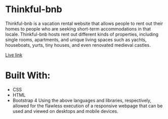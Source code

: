 # Thinkful-bnb

Thinkful-bnb is a vacation rental website that allows people to rent out their homes to people who are seeking short-term accommodations in that locale. Thinkful-bnb hosts rent out different kinds of properties, including single rooms, apartments, and unique living spaces such as yachts, houseboats, yurts, tiny houses, and even renovated medieval castles.

[Live link](https://jtam128.github.io/thinkful-bnb/)

# Built With:
* CSS
* HTML
* Bootstrap 4
Using the above languages and libraries, respectively, allowed for the flawless execution of a responsive webpage that can be used and viewed on desktops and mobile devices.
